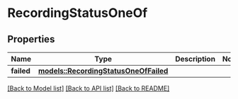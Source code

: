 # RecordingStatusOneOf

## Properties

Name | Type | Description | Notes
------------ | ------------- | ------------- | -------------
**failed** | [**models::RecordingStatusOneOfFailed**](RecordingStatus_oneOf_failed.md) |  | 

[[Back to Model list]](../README.md#documentation-for-models) [[Back to API list]](../README.md#documentation-for-api-endpoints) [[Back to README]](../README.md)


